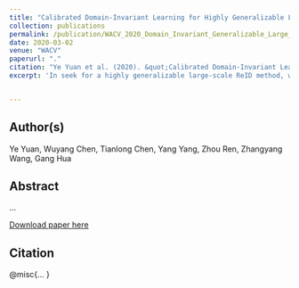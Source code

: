 ```yaml
---
title: "Calibrated Domain-Invariant Learning for Highly Generalizable Large Scale Re-Identification"
collection: publications
permalink: /publication/WACV_2020_Domain_Invariant_Generalizable_Large_Scale_ReId
date: 2020-03-02
venue: "WACV"
paperurl: "."
citation: "Ye Yuan et al. (2020). &quot;Calibrated Domain-Invariant Learning for Highly Generalizable Large Scale Re-Identification.&quot; <i>WACV 2020</i>. ..."
excerpt: 'In seek for a highly generalizable large-scale ReID method, we present an adversarialdomain-invariant feature learning framework (ADIN) that explicitly learns to separate identity-related features from challenging variations, where for the first time “free” annotations in ReID data such as video timestamp and camera index are utilized.'


---
```

## Author(s)
Ye Yuan, Wuyang Chen, Tianlong Chen, Yang Yang, Zhou Ren, Zhangyang Wang, Gang Hua

## Abstract
...


[Download paper here](.)

## Citation
@misc{...
}
